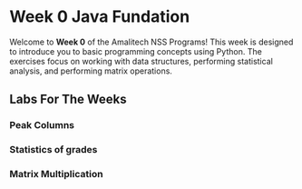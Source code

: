 # Week 0 Java Fundation

Welcome to **Week 0** of the Amalitech NSS Programs! This week is designed to introduce you to basic programming concepts using Python. The exercises focus on working with data structures, performing statistical analysis, and performing matrix operations.

## Labs For The Weeks
### Peak Columns
### Statistics of grades
### Matrix Multiplication